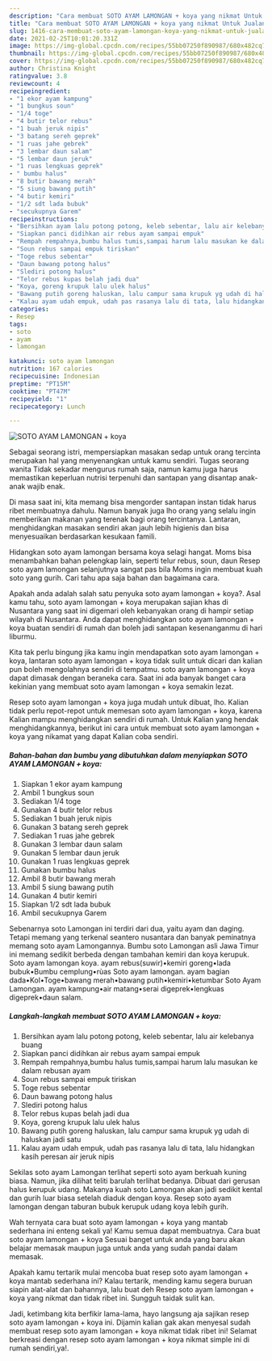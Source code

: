 ```yaml
---
description: "Cara membuat SOTO AYAM LAMONGAN + koya yang nikmat Untuk Jualan"
title: "Cara membuat SOTO AYAM LAMONGAN + koya yang nikmat Untuk Jualan"
slug: 1416-cara-membuat-soto-ayam-lamongan-koya-yang-nikmat-untuk-jualan
date: 2021-02-25T10:01:20.331Z
image: https://img-global.cpcdn.com/recipes/55bb07250f890987/680x482cq70/soto-ayam-lamongan-koya-foto-resep-utama.jpg
thumbnail: https://img-global.cpcdn.com/recipes/55bb07250f890987/680x482cq70/soto-ayam-lamongan-koya-foto-resep-utama.jpg
cover: https://img-global.cpcdn.com/recipes/55bb07250f890987/680x482cq70/soto-ayam-lamongan-koya-foto-resep-utama.jpg
author: Christina Knight
ratingvalue: 3.8
reviewcount: 4
recipeingredient:
- "1 ekor ayam kampung"
- "1 bungkus soun"
- "1/4 toge"
- "4 butir telor rebus"
- "1 buah jeruk nipis"
- "3 batang sereh geprek"
- "1 ruas jahe gebrek"
- "3 lembar daun salam"
- "5 lembar daun jeruk"
- "1 ruas lengkuas geprek"
- " bumbu halus"
- "8 butir bawang merah"
- "5 siung bawang putih"
- "4 butir kemiri"
- "1/2 sdt lada bubuk"
- "secukupnya Garem"
recipeinstructions:
- "Bersihkan ayam lalu potong potong, keleb sebentar, lalu air kelebanya buang"
- "Siapkan panci didihkan air rebus ayam sampai empuk"
- "Rempah rempahnya,bumbu halus tumis,sampai harum lalu masukan ke dalam rebusan ayam"
- "Soun rebus sampai empuk tiriskan"
- "Toge rebus sebentar"
- "Daun bawang potong halus"
- "Slediri potong halus"
- "Telor rebus kupas belah jadi dua"
- "Koya, goreng krupuk lalu ulek halus"
- "Bawang putih goreng haluskan, lalu campur sama krupuk yg udah di haluskan jadi satu"
- "Kalau ayam udah empuk, udah pas rasanya lalu di tata, lalu hidangkan kasih peresan air jeruk nipis"
categories:
- Resep
tags:
- soto
- ayam
- lamongan

katakunci: soto ayam lamongan 
nutrition: 167 calories
recipecuisine: Indonesian
preptime: "PT15M"
cooktime: "PT47M"
recipeyield: "1"
recipecategory: Lunch

---
```



![SOTO AYAM LAMONGAN + koya](https://img-global.cpcdn.com/recipes/55bb07250f890987/680x482cq70/soto-ayam-lamongan-koya-foto-resep-utama.jpg)

Sebagai seorang istri, mempersiapkan masakan sedap untuk orang tercinta merupakan hal yang menyenangkan untuk kamu sendiri. Tugas seorang  wanita Tidak sekadar mengurus rumah saja, namun kamu juga harus memastikan keperluan nutrisi terpenuhi dan santapan yang disantap anak-anak wajib enak.

Di masa  saat ini, kita memang bisa mengorder santapan instan tidak harus ribet membuatnya dahulu. Namun banyak juga lho orang yang selalu ingin memberikan makanan yang terenak bagi orang tercintanya. Lantaran, menghidangkan masakan sendiri akan jauh lebih higienis dan bisa menyesuaikan berdasarkan kesukaan famili. 

Hidangkan soto ayam lamongan bersama koya selagi hangat. Moms bisa menambahkan bahan pelengkap lain, seperti telur rebus, soun, daun Resep soto ayam lamongan selanjutnya sangat pas bila Moms ingin membuat kuah soto yang gurih. Cari tahu apa saja bahan dan bagaimana cara.

Apakah anda adalah salah satu penyuka soto ayam lamongan + koya?. Asal kamu tahu, soto ayam lamongan + koya merupakan sajian khas di Nusantara yang saat ini digemari oleh kebanyakan orang di hampir setiap wilayah di Nusantara. Anda dapat menghidangkan soto ayam lamongan + koya buatan sendiri di rumah dan boleh jadi santapan kesenanganmu di hari liburmu.

Kita tak perlu bingung jika kamu ingin mendapatkan soto ayam lamongan + koya, lantaran soto ayam lamongan + koya tidak sulit untuk dicari dan kalian pun boleh mengolahnya sendiri di tempatmu. soto ayam lamongan + koya dapat dimasak dengan beraneka cara. Saat ini ada banyak banget cara kekinian yang membuat soto ayam lamongan + koya semakin lezat.

Resep soto ayam lamongan + koya juga mudah untuk dibuat, lho. Kalian tidak perlu repot-repot untuk memesan soto ayam lamongan + koya, karena Kalian mampu menghidangkan sendiri di rumah. Untuk Kalian yang hendak menghidangkannya, berikut ini cara untuk membuat soto ayam lamongan + koya yang nikamat yang dapat Kalian coba sendiri.

<!--inarticleads1-->

##### Bahan-bahan dan bumbu yang dibutuhkan dalam menyiapkan SOTO AYAM LAMONGAN + koya:

1. Siapkan 1 ekor ayam kampung
1. Ambil 1 bungkus soun
1. Sediakan 1/4 toge
1. Gunakan 4 butir telor rebus
1. Sediakan 1 buah jeruk nipis
1. Gunakan 3 batang sereh geprek
1. Sediakan 1 ruas jahe gebrek
1. Gunakan 3 lembar daun salam
1. Gunakan 5 lembar daun jeruk
1. Gunakan 1 ruas lengkuas geprek
1. Gunakan  bumbu halus
1. Ambil 8 butir bawang merah
1. Ambil 5 siung bawang putih
1. Gunakan 4 butir kemiri
1. Siapkan 1/2 sdt lada bubuk
1. Ambil secukupnya Garem


Sebenarnya soto Lamongan ini terdiri dari dua, yaitu ayam dan daging. Tetapi memang yang terkenal seantero nusantara dan banyak peminatnya memang soto ayam Lamongannya. Bumbu soto Lamongan asli Jawa Timur ini memang sedikit berbeda dengan tambahan kemiri dan koya kerupuk. Soto ayam lamongan koya. ayam rebus(suwir)•kemiri goreng•lada bubuk•Bumbu cemplung•rùas Soto ayam lamongan. ayam bagian dada•Kol•Toge•bawang merah•bawang putih•kemiri•ketumbar Soto Ayam Lamongan. ayam kampung•air matang•serai digeprek•lengkuas digeprek•daun salam. 

<!--inarticleads2-->

##### Langkah-langkah membuat SOTO AYAM LAMONGAN + koya:

1. Bersihkan ayam lalu potong potong, keleb sebentar, lalu air kelebanya buang
1. Siapkan panci didihkan air rebus ayam sampai empuk
1. Rempah rempahnya,bumbu halus tumis,sampai harum lalu masukan ke dalam rebusan ayam
1. Soun rebus sampai empuk tiriskan
1. Toge rebus sebentar
1. Daun bawang potong halus
1. Slediri potong halus
1. Telor rebus kupas belah jadi dua
1. Koya, goreng krupuk lalu ulek halus
1. Bawang putih goreng haluskan, lalu campur sama krupuk yg udah di haluskan jadi satu
1. Kalau ayam udah empuk, udah pas rasanya lalu di tata, lalu hidangkan kasih peresan air jeruk nipis


Sekilas soto ayam Lamongan terlihat seperti soto ayam berkuah kuning biasa. Namun, jika dilihat teliti barulah terlihat bedanya. Dibuat dari gerusan halus kerupuk udang. Makanya kuah soto Lamongan akan jadi sedikit kental dan gurih luar biasa setelah diaduk dengan koya. Resep soto ayam lamongan dengan taburan bubuk kerupuk udang koya lebih gurih. 

Wah ternyata cara buat soto ayam lamongan + koya yang mantab sederhana ini enteng sekali ya! Kamu semua dapat membuatnya. Cara buat soto ayam lamongan + koya Sesuai banget untuk anda yang baru akan belajar memasak maupun juga untuk anda yang sudah pandai dalam memasak.

Apakah kamu tertarik mulai mencoba buat resep soto ayam lamongan + koya mantab sederhana ini? Kalau tertarik, mending kamu segera buruan siapin alat-alat dan bahannya, lalu buat deh Resep soto ayam lamongan + koya yang nikmat dan tidak ribet ini. Sungguh taidak sulit kan. 

Jadi, ketimbang kita berfikir lama-lama, hayo langsung aja sajikan resep soto ayam lamongan + koya ini. Dijamin kalian gak akan menyesal sudah membuat resep soto ayam lamongan + koya nikmat tidak ribet ini! Selamat berkreasi dengan resep soto ayam lamongan + koya nikmat simple ini di rumah sendiri,ya!.

